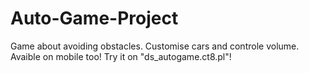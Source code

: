# Auto-Game-Project
Game about avoiding obstacles.
Customise cars and controle volume.
Avaible on mobile too!
Try it on "ds_autogame.ct8.pl"!
